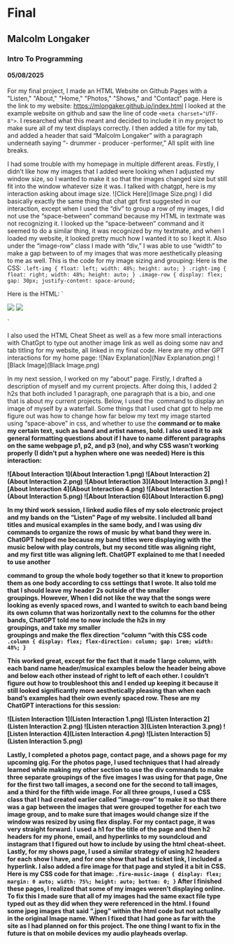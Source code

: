 # Final
## Malcolm Longaker
### Intro To Programming
#### 05/08/2025
For my final project, I made an HTML Website on Github Pages with a "Listen," "About," "Home," "Photos," "Shows," and "Contact" page. Here is the link to my website: https://mlongaker.github.io/index.html 
I looked at the example website on github and saw the line of code `<meta charset="UTF-8">`. I researched what this meant and decided to include it in my project to make sure all of my text displays correctly.
I then added a title for my tab, and added a header that said “Malcolm Longaker” with a paragraph underneath saying “- drummer - producer -performer,” All split with line breaks.

I had some trouble with my homepage in multiple different areas. Firstly, I didn’t like how my images that I added were looking when I adjusted my window size, so I wanted to make it so that the images changed size but still fit into the window whatever size it was. I talked with chatgpt, here is my interaction asking about image size.
![Click Here](Image Size.png)
I did basically exactly the same thing that chat gpt first suggested in our interaction, except when I used the “div” to group a row of my images, I did not use the “space-between” command because my HTML in textmate was not recognizing it. I looked up the “space-between” command and it seemed to do a similar thing, it was recognized by my textmate, and when I loaded my website, it looked pretty much how I wanted it to so I kept it. Also under the “image-row” class I made with “div,” I was able to use “width” to make a gap between to of my images that was more aesthetically pleasing to me as well. This is the code for my image sizing and grouping:
Here is the CSS:
`.left-img {
	float: left;
	width: 48%;
	height: auto;
}
.right-img {
	float: right;
	width: 48%;
	height: auto;
}
.image-row {
	display: flex;
	gap: 30px;
	justify-content: space-around;`




Here is the HTML:
`<div class="image-row">
	<img src="Malcolm Drumming.png" class="left-img">
	<img src="Malcolm Drumming 2.JPG" class="right-img">
</div>`

I also used the HTML Cheat Sheet as well as a few more small interactions with ChatGpt to type out another image link as well as doing some nav and tab titling for my website, all linked in my final code. Here are my other GPT interactions for my home page:
![Nav Explanation](Nav Explanation.png)
![Black Image](Black Image.png)

In my next session, I worked on my “about” page. Firstly, I drafted a description of myself and my current projects. After doing this, I added 2 h2s that both included 1 paragraph, one paragraph that is a bio, and one that is about my current projects. Below, I used the <img> command to display an image of myself by a waterfall. Some things that I used chat gpt to help me figure out was how to change how far below my text my image started using “space-above” in css, and whether to use the <b> command or <strong> to make my certain text, such as band and artist names, bold. I also used it to ask general formatting questions about if I have to name different paragraphs on the same webpage p1, p2, and p3 (no), and why CSS wasn’t working properly (I didn’t put a hyphen where one was needed)  Here is this interaction:

![About Interaction 1](About Interaction 1.png)
![About Interaction 2](About Interaction 2.png)
![About Interaction 3](About Interaction 3.png)
![About Interaction 4](About Interaction 4.png)
![About Interaction 5](About Interaction 5.png)
![About Interaction 6](About Interaction 6.png)

In my third work session, I linked audio files of my solo electronic project and my bands on the “Listen” Page of my website. I included all band titles and musical examples in the same body, and I was using div commands to organize the rows of music by what band they were in. ChatGPT helped me because my band titles were displaying with the music below with play controls, but my second title was aligning right, and my first title was aligning left. ChatGPT explained to me that I needed to use another <div> command to group the whole body together so that it knew to proportion them as one body according to css settings that I wrote. It also told me that I should leave my header 2s outside of the smaller <div> groupings. However, When I did not like the way that the songs were looking as evenly spaced rows, and I wanted to switch to each band being its own column that was horizontally next to the columns for the other bands, ChatGPT told me to now include the h2s in my <div> groupings, and take my smaller <div> groupings  and make the flex direction “column “with this CSS code
`.column {
	display: flex;
	flex-direction: column;
	gap: 1rem;
	width: 48%;
}`

This worked great, except for the fact that it made 1 large column, with each band name header/musical examples below the header being above and below each other instead of right to left of each other. I couldn’t figure out how to troubleshoot this and I ended up keeping it because it still looked significantly more aesthetically pleasing than when each band’s examples had their own evenly spaced row. These are my ChatGPT interactions for this session:

![Listen Interaction 1](Listen Interaction 1.png)
![Listen Interaction 2](Listen Interaction 2.png)
![Listen nteraction 3](Listen Interaction 3.png)
![Listen Interaction 4](Listen Interaction 4.png)
![Listen Interaction 5](Listen Interaction 5.png)

Lastly, I completed a photos page, contact page, and a shows page for my upcoming gig. For the photos page, I used techniques that I had already learned while making my other section to use the div commands to make three separate groupings of the five images I was using for that page, One for the first two tall images, a second one for the second to tall images, and a third for the fifth wide image. For all three groups, I used a CSS class that I had created earlier called “image-row” to make it so that there was a gap between the images that were grouped together for each two image group, and to make sure that images would change size if the window was resized by using flex display. For my contact page, it was very straight forward. I used a h1 for the title of the page and then h2 headers for my phone, email, and hyperlinks to my soundcloud and instagram that I figured out how to include by using the html cheat-sheet. Lastly, for my shows page, I used a similar strategy of using h2 headers for each show I have, and for one show that had a ticket link, I included a hyperlink. I also added a fire image for that page and styled it a bit in CSS. Here is my CSS code for that image:
`.fire-music-image {
	display: flex;
	margin: 0 auto;
	width: 75%;
	height: auto;
	bottom: 0;
}`
After I finished these pages, I realized that some of my images weren’t displaying online. To fix this I made sure that all of my images had the same exact file type typed out as they did when they were referenced in the html. I found some jpeg images that said “.jpeg” within the html code but not actually in the original Image name. When I fixed that I had gone as far with the site as I had planned on for this project. The one thing I want to fix in the future is that on mobile devices my audio playheads overlap.
